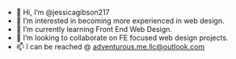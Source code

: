 - 👋 Hi, I’m @jessicagibson217
- 👀 I’m interested in becoming more experienced in web design.   
- 🌱 I’m currently learning Front End Web Design.
- 💞️ I’m looking to collaborate on FE focused web design projects.
- 📫 I can be reached @ adventurous.me.llc@outlook.com

<!---
jessicagibson217/jessicagibson217 is a ✨ special ✨ repository because its `README.md` (this file) appears on your GitHub profile.
You can click the Preview link to take a look at your changes.
--->
